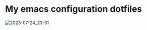 # My emacs configuration dotfiles

![2023-07-24_23-31](https://github.com/KonstantinDjairo/emacs.d/assets/53496273/47b1e981-6242-4f2f-a106-8626d4317e5f)
